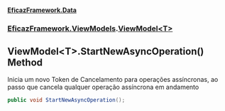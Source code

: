 #### [EficazFramework.Data](EficazFrameworkData.md 'EficazFramework Data')
### [EficazFramework.ViewModels](EficazFrameworkData.md#EficazFramework_ViewModels 'EficazFramework.ViewModels').[ViewModel&lt;T&gt;](ViewModel_T_.md 'EficazFramework.ViewModels.ViewModel&lt;T&gt;')
## ViewModel&lt;T&gt;.StartNewAsyncOperation() Method
Inicia um novo Token de Cancelamento para operações assíncronas, ao passo que cancela qualquer operação assíncrona em andamento  
```csharp
public void StartNewAsyncOperation();
```
